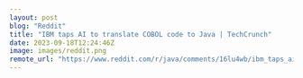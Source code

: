 ```yaml
---
layout: post
blog: "Reddit"
title: "IBM taps AI to translate COBOL code to Java | TechCrunch"
date: 2023-09-18T12:24:46Z
image: images/reddit.png
remote_url: "https://www.reddit.com/r/java/comments/16lu4wb/ibm_taps_ai_to_translate_cobol_code_to_java/"
---
```

